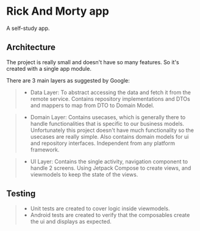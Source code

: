 # Rick And Morty app

A self-study app.

## Architecture
The project is really small and doesn't have so many features. So it's created
with a single app module.

There are 3 main layers as suggested by Google:
>- Data Layer: To abstract accessing the data and fetch it from the remote service. 
Contains repository implementations and DTOs and mappers to map from DTO to Domain Model.

>- Domain Layer: Contains usecases, which is generally there to handle 
functionalities that is specific to our business models. Unfortunately 
this project doesn't have much functionality so the usecases are really simple.
Also contains domain models for ui and repository interfaces. Independent from 
any platform framework.

>- UI Layer: Contains the single activity, navigation component to handle 2 screens.
Using Jetpack Compose to create views, and viewmodels to keep the state of the views.

## Testing

>- Unit tests are created to cover logic inside viewmodels. 
>- Android tests are created to verify that the composables create the ui and displays 
as expected.